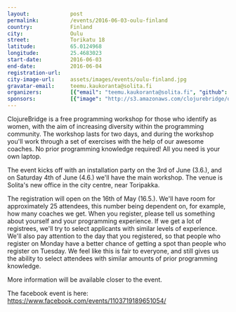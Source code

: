 ```yaml
---
layout:             post
permalink:          /events/2016-06-03-oulu-finland
country:            Finland
city:               Oulu
street:             Torikatu 18
latitude:           65.0124968
longitude:          25.4683023
start-date:         2016-06-03
end-date:           2016-06-04
registration-url:
city-image-url:     assets/images/events/oulu-finland.jpg
gravatar-email:     teemu.kaukoranta@solita.fi
organizers:         [{"email": "teemu.kaukoranta@solita.fi", "github": null, "name": "Teemu Kaukoranta", "twitter": "teemukaukoranta"}]
sponsors:           [{"image": "http://s3.amazonaws.com/clojurebridge/original/111/solita_logo_dark.png?1463160379", "name": "Solita", "url": "http://www.solita.fi/"}]
---
```


ClojureBridge is a free programming workshop for those who identify as women, with the aim of increasing diversity within the programming community. The workshop lasts for two days, and during the workshop you'll work through a set of exercises with the help of our awesome coaches. No prior programming knowledge required! All you need is your own laptop.

The event kicks off with an installation party on the 3rd of June (3.6.), and on Saturday 4th of June (4.6.) we'll have the main workshop. The venue is Solita's new office in the city centre, near Toripakka.

The registration will open on the 16th of May (16.5.). We'll have room for approximately 25 attendees, this number being dependent on, for example, how many coaches we get. When you register, please tell us something about yourself and your programming experience. If we get a lot of registrees, we'll try to select applicants with similar levels of experience. We'll also pay attention to the day that you registered, so that people who register on Monday have a better chance of getting a spot than people who register on Tuesday. We feel like this is fair to everyone, and still gives us the ability to select attendees with similar amounts of prior programming knowledge.

More information will be available closer to the event.

The facebook event is here: https://www.facebook.com/events/1103719189651054/
